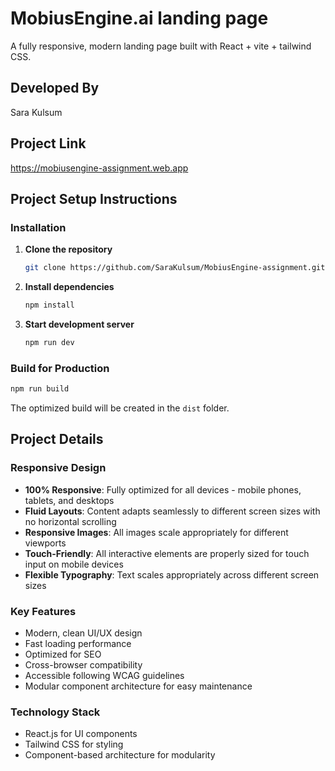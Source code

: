 # MobiusEngine.ai landing page

A fully responsive, modern landing page built with React + vite + tailwind CSS.

## Developed By
Sara Kulsum

## Project Link
https://mobiusengine-assignment.web.app

## Project Setup Instructions

### Installation

1. **Clone the repository**
   ```bash
   git clone https://github.com/SaraKulsum/MobiusEngine-assignment.git
   ```

2. **Install dependencies**
   ```bash
   npm install
   ```

3. **Start development server**
   ```bash
   npm run dev
   ```
   
### Build for Production

```bash
npm run build
```

The optimized build will be created in the `dist` folder.

## Project Details

### Responsive Design
- **100% Responsive**: Fully optimized for all devices - mobile phones, tablets, and desktops
- **Fluid Layouts**: Content adapts seamlessly to different screen sizes with no horizontal scrolling
- **Responsive Images**: All images scale appropriately for different viewports
- **Touch-Friendly**: All interactive elements are properly sized for touch input on mobile devices
- **Flexible Typography**: Text scales appropriately across different screen sizes

### Key Features
- Modern, clean UI/UX design
- Fast loading performance
- Optimized for SEO
- Cross-browser compatibility
- Accessible following WCAG guidelines
- Modular component architecture for easy maintenance

### Technology Stack
- React.js for UI components
- Tailwind CSS for styling
- Component-based architecture for modularity
